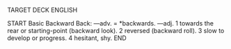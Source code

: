 TARGET DECK
ENGLISH

START
Basic
Backward
Back: —adv. = *backwards. —adj. 1 towards the rear or starting-point (backward look). 2 reversed (backward roll). 3 slow to develop or progress. 4 hesitant, shy.
END
